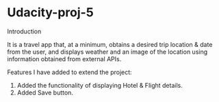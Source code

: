 # Udacity-proj-5

Introduction

It is a travel app that, at a minimum, obtains a desired trip location & date from the user, and displays weather and an image of the location using information obtained from external APIs.

Features I have added to extend the project:

1. Added the functionality of displaying Hotel & Flight details.
2. Added Save button.
